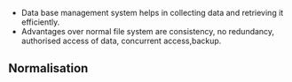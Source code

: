 * Data base management system helps in collecting data and retrieving it efficiently.
* Advantages over normal file system are consistency, no redundancy, authorised access of data, concurrent access,backup.
## Normalisation
